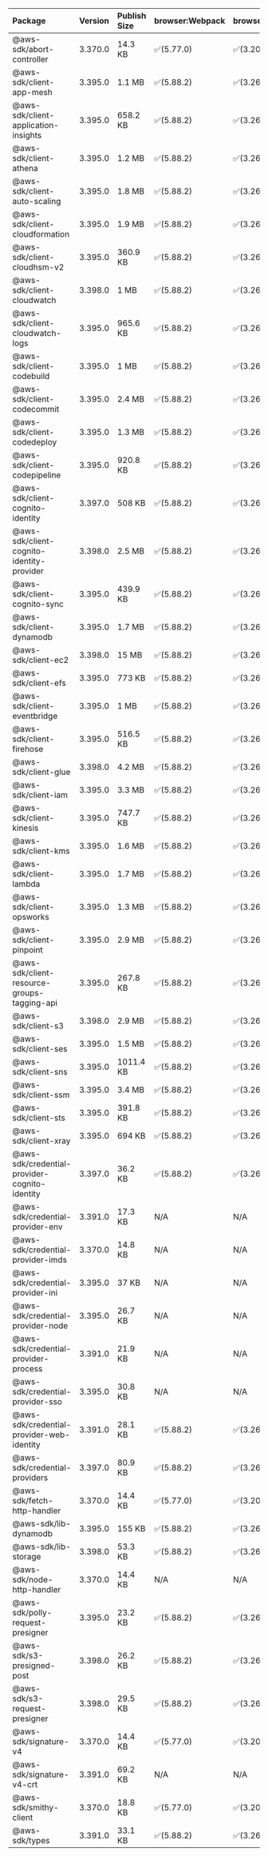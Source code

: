 | Package | Version | Publish Size | browser:Webpack | browser:Rollup | browser:EsBuild |
| :------ | :------ | :----------- | :------ | :----- | :------- |
|@aws-sdk/abort-controller|3.370.0|14.3 KB|✅(5.77.0)|✅(3.20.2)|✅(0.17.15)|
|@aws-sdk/client-app-mesh|3.395.0|1.1 MB|✅(5.88.2)|✅(3.26.3)|✅(0.18.15)|
|@aws-sdk/client-application-insights|3.395.0|658.2 KB|✅(5.88.2)|✅(3.26.3)|✅(0.18.15)|
|@aws-sdk/client-athena|3.395.0|1.2 MB|✅(5.88.2)|✅(3.26.3)|✅(0.18.15)|
|@aws-sdk/client-auto-scaling|3.395.0|1.8 MB|✅(5.88.2)|✅(3.26.3)|✅(0.18.15)|
|@aws-sdk/client-cloudformation|3.395.0|1.9 MB|✅(5.88.2)|✅(3.26.3)|✅(0.18.15)|
|@aws-sdk/client-cloudhsm-v2|3.395.0|360.9 KB|✅(5.88.2)|✅(3.26.3)|✅(0.18.15)|
|@aws-sdk/client-cloudwatch|3.398.0|1 MB|✅(5.88.2)|✅(3.26.3)|✅(0.18.15)|
|@aws-sdk/client-cloudwatch-logs|3.395.0|965.6 KB|✅(5.88.2)|✅(3.26.3)|✅(0.18.15)|
|@aws-sdk/client-codebuild|3.395.0|1 MB|✅(5.88.2)|✅(3.26.3)|✅(0.18.15)|
|@aws-sdk/client-codecommit|3.395.0|2.4 MB|✅(5.88.2)|✅(3.26.3)|✅(0.18.15)|
|@aws-sdk/client-codedeploy|3.395.0|1.3 MB|✅(5.88.2)|✅(3.26.3)|✅(0.18.15)|
|@aws-sdk/client-codepipeline|3.395.0|920.8 KB|✅(5.88.2)|✅(3.26.3)|✅(0.18.15)|
|@aws-sdk/client-cognito-identity|3.397.0|508 KB|✅(5.88.2)|✅(3.26.3)|✅(0.18.15)|
|@aws-sdk/client-cognito-identity-provider|3.398.0|2.5 MB|✅(5.88.2)|✅(3.26.3)|✅(0.18.15)|
|@aws-sdk/client-cognito-sync|3.395.0|439.9 KB|✅(5.88.2)|✅(3.26.3)|✅(0.18.15)|
|@aws-sdk/client-dynamodb|3.395.0|1.7 MB|✅(5.88.2)|✅(3.26.3)|✅(0.18.15)|
|@aws-sdk/client-ec2|3.398.0|15 MB|✅(5.88.2)|✅(3.26.3)|✅(0.18.15)|
|@aws-sdk/client-efs|3.395.0|773 KB|✅(5.88.2)|✅(3.26.3)|✅(0.18.15)|
|@aws-sdk/client-eventbridge|3.395.0|1 MB|✅(5.88.2)|✅(3.26.3)|✅(0.18.15)|
|@aws-sdk/client-firehose|3.395.0|516.5 KB|✅(5.88.2)|✅(3.26.3)|✅(0.18.15)|
|@aws-sdk/client-glue|3.398.0|4.2 MB|✅(5.88.2)|✅(3.26.3)|✅(0.18.15)|
|@aws-sdk/client-iam|3.395.0|3.3 MB|✅(5.88.2)|✅(3.26.3)|✅(0.18.15)|
|@aws-sdk/client-kinesis|3.395.0|747.7 KB|✅(5.88.2)|✅(3.26.3)|✅(0.18.15)|
|@aws-sdk/client-kms|3.395.0|1.6 MB|✅(5.88.2)|✅(3.26.3)|✅(0.18.15)|
|@aws-sdk/client-lambda|3.395.0|1.7 MB|✅(5.88.2)|✅(3.26.3)|✅(0.18.15)|
|@aws-sdk/client-opsworks|3.395.0|1.3 MB|✅(5.88.2)|✅(3.26.3)|✅(0.18.15)|
|@aws-sdk/client-pinpoint|3.395.0|2.9 MB|✅(5.88.2)|✅(3.26.3)|✅(0.18.15)|
|@aws-sdk/client-resource-groups-tagging-api|3.395.0|267.8 KB|✅(5.88.2)|✅(3.26.3)|✅(0.18.15)|
|@aws-sdk/client-s3|3.398.0|2.9 MB|✅(5.88.2)|✅(3.26.3)|✅(0.18.15)|
|@aws-sdk/client-ses|3.395.0|1.5 MB|✅(5.88.2)|✅(3.26.3)|✅(0.18.15)|
|@aws-sdk/client-sns|3.395.0|1011.4 KB|✅(5.88.2)|✅(3.26.3)|✅(0.18.15)|
|@aws-sdk/client-ssm|3.395.0|3.4 MB|✅(5.88.2)|✅(3.26.3)|✅(0.18.15)|
|@aws-sdk/client-sts|3.395.0|391.8 KB|✅(5.88.2)|✅(3.26.3)|✅(0.18.15)|
|@aws-sdk/client-xray|3.395.0|694 KB|✅(5.88.2)|✅(3.26.3)|✅(0.18.15)|
|@aws-sdk/credential-provider-cognito-identity|3.397.0|36.2 KB|✅(5.88.2)|✅(3.26.3)|✅(0.18.15)|
|@aws-sdk/credential-provider-env|3.391.0|17.3 KB|N/A|N/A|N/A|
|@aws-sdk/credential-provider-imds|3.370.0|14.8 KB|N/A|N/A|N/A|
|@aws-sdk/credential-provider-ini|3.395.0|37 KB|N/A|N/A|N/A|
|@aws-sdk/credential-provider-node|3.395.0|26.7 KB|N/A|N/A|N/A|
|@aws-sdk/credential-provider-process|3.391.0|21.9 KB|N/A|N/A|N/A|
|@aws-sdk/credential-provider-sso|3.395.0|30.8 KB|N/A|N/A|N/A|
|@aws-sdk/credential-provider-web-identity|3.391.0|28.1 KB|✅(5.88.2)|✅(3.26.3)|✅(0.18.15)|
|@aws-sdk/credential-providers|3.397.0|80.9 KB|✅(5.88.2)|✅(3.26.3)|✅(0.18.15)|
|@aws-sdk/fetch-http-handler|3.370.0|14.4 KB|✅(5.77.0)|✅(3.20.2)|✅(0.17.15)|
|@aws-sdk/lib-dynamodb|3.395.0|155 KB|✅(5.88.2)|✅(3.26.3)|✅(0.18.15)|
|@aws-sdk/lib-storage|3.398.0|53.3 KB|✅(5.88.2)|✅(3.26.3)|✅(0.18.15)|
|@aws-sdk/node-http-handler|3.370.0|14.4 KB|N/A|N/A|N/A|
|@aws-sdk/polly-request-presigner|3.395.0|23.2 KB|✅(5.88.2)|✅(3.26.3)|✅(0.18.15)|
|@aws-sdk/s3-presigned-post|3.398.0|26.2 KB|✅(5.88.2)|✅(3.26.3)|✅(0.18.15)|
|@aws-sdk/s3-request-presigner|3.398.0|29.5 KB|✅(5.88.2)|✅(3.26.3)|✅(0.18.15)|
|@aws-sdk/signature-v4|3.370.0|14.4 KB|✅(5.77.0)|✅(3.20.2)|✅(0.17.15)|
|@aws-sdk/signature-v4-crt|3.391.0|69.2 KB|N/A|N/A|N/A|
|@aws-sdk/smithy-client|3.370.0|18.8 KB|✅(5.77.0)|✅(3.20.2)|✅(0.17.15)|
|@aws-sdk/types|3.391.0|33.1 KB|✅(5.88.2)|✅(3.26.3)|✅(0.18.15)|
